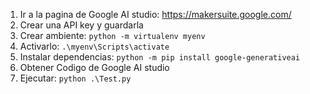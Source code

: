 1. Ir a la pagina de Google AI studio: https://makersuite.google.com/
2. Crear una API key y guardarla
3. Crear ambiente: `python -m virtualenv myenv`
4. Activarlo: `.\myenv\Scripts\activate`
5. Instalar dependencias: `python -m pip install google-generativeai`
6. Obtener Codigo de Google AI studio
7. Ejecutar: `python .\Test.py`